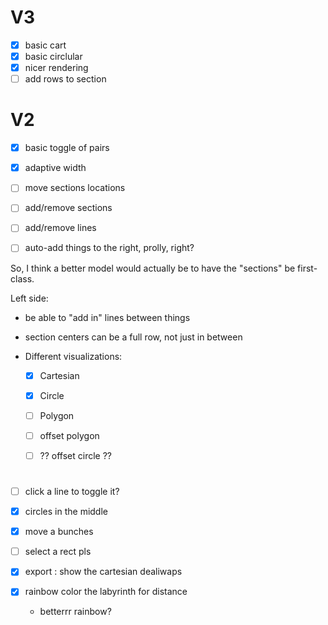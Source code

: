 
# V3

- [x] basic cart
- [x] basic circlular
- [x] nicer rendering
- [ ] add rows to section

# V2

- [x] basic toggle of pairs
- [x] adaptive width
- [ ] move sections locations
- [ ] add/remove sections
- [ ] add/remove lines
- [ ] auto-add things to the right, prolly, right?


So, I think a better model would actually be to
have the "sections" be first-class.





Left side:
- be able to "add in" lines between things
- section centers can be a full row, not just in between

- Different visualizations:
  - [x] Cartesian
  - [x] Circle
  - [ ] Polygon
  - [ ] offset polygon
  - [ ] ?? offset circle ??


#

- [ ] click a line to toggle it?



- [x] circles in the middle
- [x] move a bunches
- [ ] select a rect pls
- [x] export : show the cartesian dealiwaps
- [x] rainbow color the labyrinth for distance
  - betterrr rainbow?
